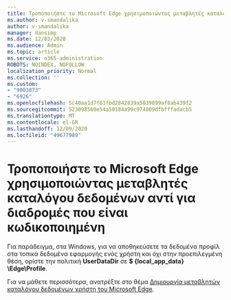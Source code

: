```yaml
---
title: Τροποποιήστε το Microsoft Edge χρησιμοποιώντας μεταβλητές καταλόγου δεδομένων αντί για διαδρομές που είναι κωδικοποιημένη
ms.author: v-smandalika
author: v-smandalika
manager: dansimp
ms.date: 12/03/2020
ms.audience: Admin
ms.topic: article
ms.service: o365-administration
ROBOTS: NOINDEX, NOFOLLOW
localization_priority: Normal
ms.collection: ''
ms.custom:
- "9003873"
- "6926"
ms.openlocfilehash: 5c40aa1d7f61fbd2842839a5839899af8ab439f2
ms.sourcegitcommit: 523098560e54a50184a99c974809dfbfffadacb5
ms.translationtype: MT
ms.contentlocale: el-GR
ms.lasthandoff: 12/09/2020
ms.locfileid: "49677989"
---
```

# <a name="modify-microsoft-edge-by-using-data-directory-variables-rather-than-hardcoded-paths"></a>Τροποποιήστε το Microsoft Edge χρησιμοποιώντας μεταβλητές καταλόγου δεδομένων αντί για διαδρομές που είναι κωδικοποιημένη

Για παράδειγμα, στα Windows, για να αποθηκεύσετε τα δεδομένα προφίλ στα τοπικά δεδομένα εφαρμογής ενός χρήστη και όχι στην προεπιλεγμένη θέση, ορίστε την πολιτική **UserDataDir** σε **$ {local_app_data} \Edge\Profile**. 

Για να μάθετε περισσότερα, ανατρέξτε στο θέμα [Δημιουργία μεταβλητών καταλόγου δεδομένων χρήστη του Microsoft Edge](https://docs.microsoft.com/deployedge/edge-learnmore-create-user-directory-vars).